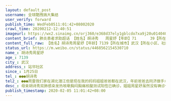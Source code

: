 ```yaml
---
layout: default_post
username: 全球酷拽搞大集结
user_verify: forward
publish_time: WedFeb0511:01:42+08002020
crawl_time: 20200212-12:40:51
imageurl: https://wx2.sinaimg.cn/orj360/e368d37ely1gblcdo7xa9j20u0140406.jpg,https://wx4.sinaimg.cn/orj360/e368d37ely1gblcdogj84j20u0140myr.jpg,https://wx2.sinaimg.cn/orj360/e368d37ely1gblcdops7gj20u0140n07.jpg,https://wx3.sinaimg.cn/orj360/e368d37ely1gblcdntlldj20u014040y.jpg,https://wx3.sinaimg.cn/orj360/e368d37ely1gblcdoyd5bj20u014076v.jpg,https://wx3.sinaimg.cn/orj360/e368d37ely1gblcdp69u6j20u01400u9.jpg,https://wx3.sinaimg.cn/orj360/e368d37ely1gblcdpfn3bj20u0140wgy.jpg
content_brief: 肺炎患者求助超话 【姓名】胡诗秀   周星妤【年龄】71      39【所在城市】武汉【所在小区、社区】站邻社区【患病时间】1月25日【病情描述】母亲胡诗秀双肺感染发热咳嗽胸闷       胸痛核酸测试阳性已确诊，姐姐周星妤虽然没有确诊但是症状更严重双肺感染呕吐腹泻发热呼吸困难【联系方式】1 ...全文
content_full_raw: 【姓名】胡诗秀周星妤【年龄】7139【所在城市】武汉【所在小区、社区】站邻社区【患病时间】1月25日【病情描述】母亲胡诗秀双肺感染发热咳嗽胸闷胸痛核酸测试阳性已确诊，姐姐周星妤虽然没有确诊但是症状更严重双肺感染呕吐腹泻发热呼吸困难【联系方式】●●●胡诗秀【其他紧急联系人】●●●周雷我们家在湖北潜江但是现在我的妈妈姐姐爸爸都在武汉，年前爸爸去同济做手术妈妈姐姐都去照顾，封城了，爸爸还在病床无法自理，谁知道噩耗一个接一个传来，1月25号妈妈姐姐都开始发热胸闷。前几天ct检查妈妈姐姐都是双肺感染，昨天核酸测试妈妈为阳性已确诊，姐姐虽然是阴性医院说不排除新型肺炎感染的可能，属于高度疑似。72岁妈妈现在多走几步都气喘吁吁，姐姐躺在出租屋里一动不想动，73岁老父无法自理大便拉在床上在病房无人照顾。我又在外地每天心如刀绞却又束手无策有没有好心人可以帮帮我的亲人救救他们吧！我在超话发过帖子，有很多热心人，但是现在却让情况越来越糟，曝光之后现在小区只想把孤苦伶仃的母女两人推出去，又没有地方安置，我理解！但这是两条人命啊，我现在不奢求有床位入院，就连要求安置隔离这种最低的要求都不行吗？我看新闻政府都有统一安置的地方，难道没有吗？我们外地滞留在武汉的人更艰难啊，她们已经很虚弱经不起这样折腾了，之前不管怎么样还有个可以落脚的地方，我现在千悔万悔不该发超话求助，马上就通知说要清空房间，让我们自己想办法，我们不能搬，不是我不讲道理啊，这是我的亲人两条人命啊，现在让她们流落街头就是死路一条啊！天啊
status_url: https://m.weibo.cn/status/4468562154530710
name_: 胡诗秀周星妤
age_: 7139
city_: 武汉
address_: 站邻社区
since_: 1月25日
tel_: ●●●胡诗秀
tel2_: ●●●周雷我们家在湖北潜江但是现在我的妈妈姐姐爸爸都在武汉，年前爸爸去同济做手术妈妈姐姐都去照顾，封城了，爸爸还在病床无法自理，谁知道噩耗一个接一个传来，1月25号妈妈姐姐都开始发热胸闷。前几天ct检查妈妈姐姐都是双肺感染，昨天核酸测试妈妈为阳性已确诊，姐姐虽然是阴性医院说不排除新型肺炎感染的可能，属于高度疑似。72岁妈妈现在多走几步都气喘吁吁，姐姐躺在出租屋里一动不想动，73岁老父无法自理大便拉在床上在病房无人照顾。我又在外地每天心如刀绞却又束手无策有没有好心人可以帮帮我的亲人救救他们吧！我在超话发过帖子，有很多热心人，但是现在却让情况越来越糟，曝光之后现在小区只想把孤苦伶仃的母女两人推出去，又没有地方安置，我理解！但这是两条人命啊，我现在不奢求有床位入院，就连要求安置隔离这种最低的要求都不行吗？我看新闻政府都有统一安置的地方，难道没有吗？我们外地滞留在武汉的人更艰难啊，她们已经很虚弱经不起这样折腾了，之前不管怎么样还有个可以落脚的地方，我现在千悔万悔不该发超话求助，马上就通知说要清空房间，让我们自己想办法，我们不能搬，不是我不讲道理啊，这是我的亲人两条人命啊，现在让她们流落街头就是死路一条啊！天啊
desc_: 母亲胡诗秀双肺感染发热咳嗽胸闷胸痛核酸测试阳性已确诊，姐姐周星妤虽然没有确诊但是症状更严重双肺感染呕吐腹泻发热呼吸困难
publish_timestamp: 2020-02-05 11:01:42+08:00
---
```

